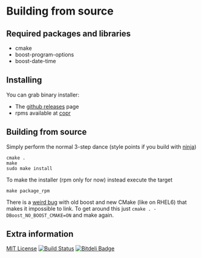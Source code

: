 Building from source
====================

Required packages and libraries
-------------------------------
* cmake
* boost-program-options
* boost-date-time

Installing
----------
You can grab binary installer:
* The [github releases](https://github.com/peterfpeterson/morebin/releases) page
* rpms available at [copr](https://copr.fedoraproject.org/coprs/peterfpeterson/morebin/)

Building from source
--------------------
Simply perform the normal 3-step dance (style points if you build with [ninja](https://github.com/martine/ninja))

    cmake .
    make
    sudo make install

To make the installer (rpm only for now) instead execute the target

    make package_rpm

There is a [weird bug](http://stackoverflow.com/questions/9948375/cmake-find-package-succeeds-but-returns-wrong-path)
with old boost and new CMake (like on RHEL6) that makes it impossible to link.
To get around this just `cmake . -DBoost_NO_BOOST_CMAKE=ON` and make again.

Extra information
-----------------
[MIT License](http://opensource.org/licenses/MIT)
[![Build Status](https://travis-ci.org/peterfpeterson/morebin.png)](https://travis-ci.org/peterfpeterson/morebin)
[![Bitdeli Badge](https://d2weczhvl823v0.cloudfront.net/peterfpeterson/morebin/trend.png)](https://bitdeli.com/free "Bitdeli Badge")
